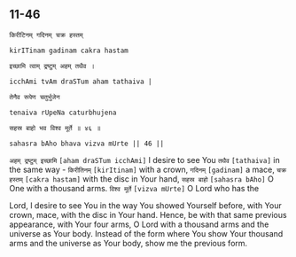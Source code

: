 ## 11-46


```shloka-sa
किरीटिनम् गदिनम् चक्र हस्तम्
```
```shloka-sa-hk
kirITinam gadinam cakra hastam
```
```shloka-sa
इच्छामि त्वाम् द्रष्टुम् अहम् तथैव ।
```
```shloka-sa-hk
icchAmi tvAm draSTum aham tathaiva |
```
```shloka-sa
तेनैव रूपेण चतुर्भुजेन
```
```shloka-sa-hk
tenaiva rUpeNa caturbhujena
```
```shloka-sa
सहस्र बाहो भव विश्व मूर्ते ॥ ४६ ॥
```
```shloka-sa-hk
sahasra bAho bhava vizva mUrte || 46 ||
```

`अहम् द्रष्टुम् इच्छामि` `[aham draSTum icchAmi]` I desire to see You `तथैव` `[tathaiva]` in the same way - `किरीतिनम्` `[kirItinam]` with a crown, `गदिनम्` `[gadinam]` a mace, `चक्र हस्तम्` `[cakra hastam]` with the disc in Your hand, `सहस्र बाहो` `[sahasra bAho]` O One with a thousand arms. `विश्व मूर्ते` `[vizva mUrte]` O Lord who has the



Lord, I desire to see You in the way You showed Yourself before, with Your crown, mace, with the disc in Your hand. Hence, be with that same previous appearance, with Your four arms, O Lord with a thousand arms and the universe as Your body. 
Instead of the form where You show Your thousand arms and the universe as Your body, show me the previous form.

